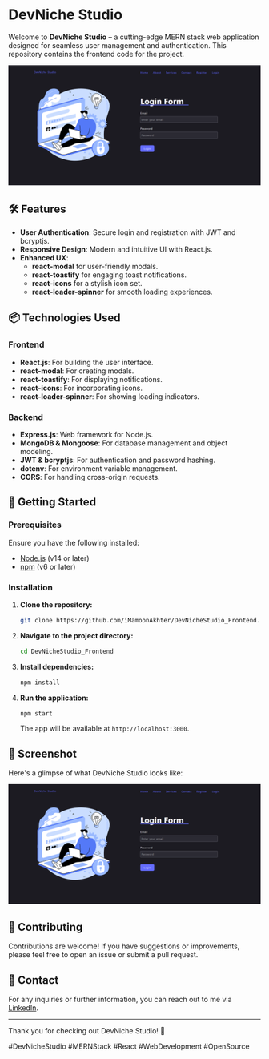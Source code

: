 # DevNiche Studio

Welcome to **DevNiche Studio** – a cutting-edge MERN stack web application designed for seamless user management and authentication. This repository contains the frontend code for the project.

![DevNiche Studio](demo.png)

## 🛠 Features

- **User Authentication**: Secure login and registration with JWT and bcryptjs.
- **Responsive Design**: Modern and intuitive UI with React.js.
- **Enhanced UX**:
  - **react-modal** for user-friendly modals.
  - **react-toastify** for engaging toast notifications.
  - **react-icons** for a stylish icon set.
  - **react-loader-spinner** for smooth loading experiences.

## 📦 Technologies Used

### Frontend

- **React.js**: For building the user interface.
- **react-modal**: For creating modals.
- **react-toastify**: For displaying notifications.
- **react-icons**: For incorporating icons.
- **react-loader-spinner**: For showing loading indicators.

### Backend

- **Express.js**: Web framework for Node.js.
- **MongoDB & Mongoose**: For database management and object modeling.
- **JWT & bcryptjs**: For authentication and password hashing.
- **dotenv**: For environment variable management.
- **CORS**: For handling cross-origin requests.

## 🔗 Getting Started

### Prerequisites

Ensure you have the following installed:

- [Node.js](https://nodejs.org/) (v14 or later)
- [npm](https://www.npmjs.com/) (v6 or later)

### Installation

1. **Clone the repository:**

    ```bash
    git clone https://github.com/iMamoonAkhter/DevNicheStudio_Frontend.git
    ```

2. **Navigate to the project directory:**

    ```bash
    cd DevNicheStudio_Frontend
    ```

3. **Install dependencies:**

    ```bash
    npm install
    ```

4. **Run the application:**

    ```bash
    npm start
    ```

   The app will be available at `http://localhost:3000`.

## 📸 Screenshot

Here's a glimpse of what DevNiche Studio looks like:

![Screenshot](demo.png)

## 📝 Contributing

Contributions are welcome! If you have suggestions or improvements, please feel free to open an issue or submit a pull request.

## 📧 Contact

For any inquiries or further information, you can reach out to me via [LinkedIn](https://www.linkedin.com/in/iMamoonAkhter).

---

Thank you for checking out DevNiche Studio! 🎉

#DevNicheStudio #MERNStack #React #WebDevelopment #OpenSource
